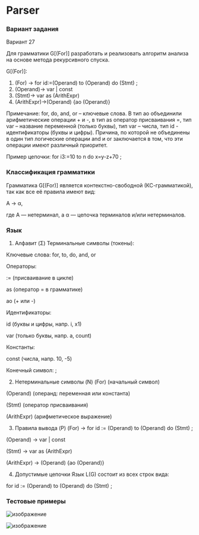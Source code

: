 # Parser

### Вариант задания  
Вариант 27

Для грамматики G[(For)] разработать и реализовать алгоритм
анализа на основе метода рекурсивного спуска.

G[(For)]:
1. (For) → for id:=(Operand) to (Operand) do (Stmt) ;
2. (Operand)→ var | const
3. (Stmt)→ var as (ArithExpr)
4. (ArithExpr)→(Operand) {ao (Operand)}

Примечание: for, do, and, or – ключевые слова. В тип ao объединили
арифметические операции + и -, в тип as оператор присваивания =, тип var
– название переменной (только буквы), тип var – числа, тип id -
идентификаторы (буквы и цифры). Причина, по которой не объединены в
один тип логические операции and и or заключается в том, что эти
операции имеют различный приоритет. 

Пример цепочки: for i3:=10 to n do x=y-z+70 ;

### Классификация грамматики
Грамматика G[(For)] является контекстно-свободной (КС-грамматикой), так как все её правила имеют вид:

A → α,

где A — нетерминал, а α — цепочка терминалов и/или нетерминалов.

### Язык
1. Алфавит (Σ)
Терминальные символы (токены):

Ключевые слова: for, to, do, and, or

Операторы:

:= (присваивание в цикле)

as (оператор = в грамматике)

ao (+ или -)

Идентификаторы:

id (буквы и цифры, напр. i, x1)

var (только буквы, напр. a, count)

Константы:

const (числа, напр. 10, -5)

Конечный символ: ;

2. Нетерминальные символы (N)
(For) (начальный символ)

(Operand) (операнд: переменная или константа)

(Stmt) (оператор присваивания)

(ArithExpr) (арифметическое выражение)

3. Правила вывода (P)
(For) → for id := (Operand) to (Operand) do (Stmt) ;

(Operand) → var | const

(Stmt) → var as (ArithExpr)

(ArithExpr) → (Operand) {ao (Operand)}

4. Допустимые цепочки
Язык L(G) состоит из всех строк вида:

for id := (Operand) to (Operand) do (Stmt) ;

### Тестовые примеры
![изображение](https://github.com/user-attachments/assets/8c7d402b-54b5-4601-971f-09a7b1112d5d)

![изображение](https://github.com/user-attachments/assets/645d2c37-0dd8-41c8-9a6f-27d9d9875f53)







